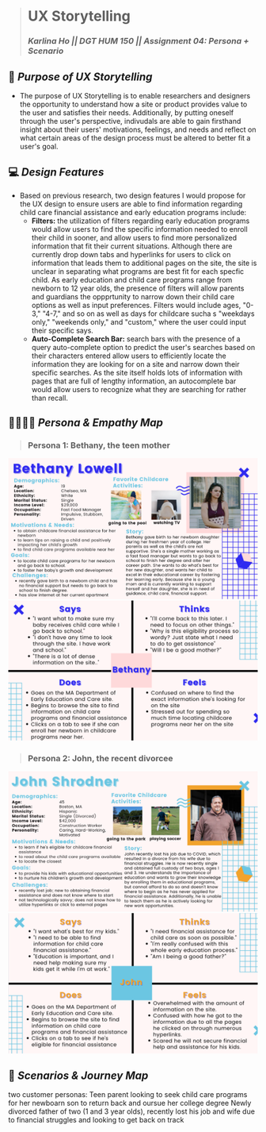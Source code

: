 > # UX Storytelling
> ### _Karlina Ho || DGT HUM 150 || Assignment 04: Persona + Scenario_

## 🤔 *Purpose of UX Storytelling* 
* The purpose of UX Storytelling is to enable researchers and designers the opportunity to understand how a site or product provides value to the user and satisfies their needs. Additionally, by putting oneself through the user's perspective, indivudals are able to gain firsthand insight about their users' motivations, feelings, and needs and reflect on what certain areas of the design process must be altered to better fit a user's goal.   


## 💻  *Design Features*  
* Based on previous research, two design features I would propose for the UX design to ensure users are able to find information regarding child care financial assistance and early education programs include: 
  * **Filters:** the utilization of filters regarding early education programs would allow users to find the specific information needed to enroll their child in sooner, and allow users to find more personalized information that fit their current situations. Although there are currently drop down tabs and hyperlinks for users to click on information that leads them to additional pages on the site, the site is unclear in separating what programs are best fit for each specfic child. As early education and child care programs range from newborn to 12 year olds, the presence of filters will allow parents and guardians the oppprtunity to narrow down their child care options as well as input preferences. Filters would include ages, "0-3," "4-7," and so on as well as days for childcare sucha s "weekdays only," "weekends only," and "custom," where the user could input their specific says. 
  *  **Auto-Complete Search Bar:** search bars with the presence of a query auto-complete option to predict the user's searches based on their characters entered allow users to efficiently locate the information they are looking for on a site and narrow down their specific searches. As the site itself holds lots of information with pages that are full of lengthy information, an autocomplete bar would allow users to recognize what they are searching for rather than recall.  

## 👨‍👩‍👧‍👦 *Persona & Empathy Map*
> ### Persona 1: **Bethany, the teen mother** 
![MA Department of Early Education and Care Persona](BethanyDH110.png)
![MA Department of Early Education and Care Map](BethanyDH110Map.png)
> ### Persona 2: **John, the recent divorcee** 
![MA Department of Early Education and Care Persona](JohnDH110.png)
![MA Department of Early Education and Care Map](JohnDH110Map.png)

## 📖 *Scenarios & Journey Map*

two customer personas: 
Teen parent looking to seek child care programs for her newboarn son to return back and oursue her college degree 
Newly divorced father of two (1 and 3 year olds), recently lost his job and wife due to financial struggles and looking to get back on track  

